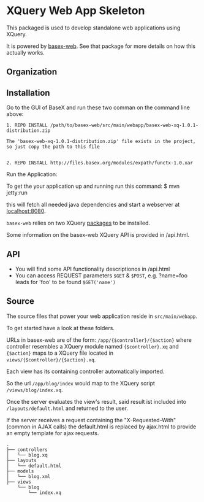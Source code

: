 XQuery Web App Skeleton
=======================

This packaged is used to develop standalone web applications using XQuery.

It is powered by [basex-web](https://github.com/micheee/basex-web). See that package for more details on how this actually works.

Organization
------------

Installation
-----
Go to the GUI of BaseX and run these two comman on the command line above:
    
    1. REPO INSTALL /path/to/basex-web/src/main/webapp/basex-web-xq-1.0.1-distribution.zip

    The 'basex-web-xq-1.0.1-distribution.zip' file exists in the project, so just copy the path to this file

    
    2. REPO INSTALL http://files.basex.org/modules/expath/functx-1.0.xar 


Run the Application:

To get the your application up and running run this command:
$ mvn jetty:run

this will fetch all needed java dependencies and start a webserver at [localhost:8080](http://localhost:8080 "XQuery").

`basex-web` relies on two XQuery [packages](http://docs.basex.org/wiki/Packaging "Packaging - BaseX Documentation") to be installed.

Some information on the basex-web XQuery API is provided in /api.html. 

 

API
---

* You will find some API functionality descriptionos in /api.html
* You can access REQUEST parameters `$GET` & `$POST`, e.g. ?name=foo leads for 'foo' to be found `$GET('name')`

Source
------

The source files that power your web application reside in `src/main/webapp`. 

To get started have a look at these folders.

URLs in basex-web are of the form: `/app/{$controller}/{$action}` where controller
resembles a XQuery module named `{$controller}.xq` and `{$action}` maps to a XQuery file located in
`views/{$controller}/{$action}.xq`.

Each view has its containing controller automatically imported.

So the url `/app/blog/index` would map to the XQuery script `/views/blog/index.xq`.

Once the server evaluates the view's result, said result ist included into `/layouts/default.html` and returned to the user.

If the server receives a request containing the "X-Requested-With" (common in AJAX calls) the default.html is replaced by ajax.html
to provide an empty template for ajax requests.


    .
    ├── controllers
    │   └── blog.xq
    ├── layouts
    │   └── default.html
    ├── models
    │   └── blog.xml
    ├── views
        └── blog
            └── index.xq
